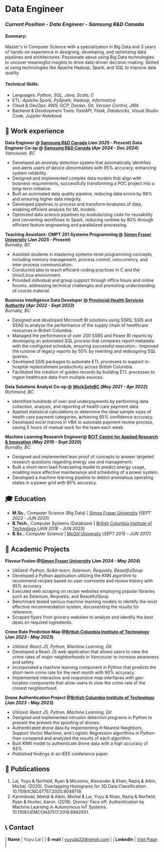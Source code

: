 # Data Engineer
### _Current Position - Data Engineer - Samsung R&D Canada_ 

#### Summary: 
Master's in Computer Science with a specialization in Big Data and 3 years of hands-on experience in designing, developing, and optimizing data pipelines and architectures. Passionate about using Big Data technologies to uncover meaningful insights to drive data-driven decision-making. Skilled at using technologies like Apache Hadoop, Spark, and SQL to improve data quality. 

#### Technical Skills:
- Languages: _Python, SQL, Java, Scala, C_
- ETL: _Apache Spark, PySpark, Hadoop, Informatica_
- Cloud & DevOps: _AWS, GCP, Docker, Git, Version Control, JIRA_
- Backend & Development Tools: _FastAPI, Flask, Databricks, Visual Studio Code, Jupyter Notebook_

## 💼 Work experience 
**Data Engineer @ <a href="https://research.samsung.com/srca" target="_blank">Samsung R&D Canada</a> (_Jan 2025 - Present_)**
**Data Engineer Co-op @ <a href="https://research.samsung.com/srca" target="_blank">Samsung R&D Canada</a> (_Apr 2024 - Dec 2024_)**  
_Vancouver, BC_
-	Developed an anomaly detection system that automatically identifies and alerts users of device abnormalities with 95% accuracy, enhancing system reliability.
-	Designed and implemented complex data models that align with business requirements, successfully transforming a POC project into a long-term initiative.
-	Built an automated data quality pipeline, reducing data errors by 98% and ensuring higher data integrity.
-	Developed pipelines to process and transform terabytes of data, enabling efficient analysis for ML models.
-	Optimized data science pipelines by modularizing code for reusability and converting workflows to Spark, reducing runtime by 80% through efficient feature engineering and parallelized processing.


**Teaching Assistant- CMPT 201 Systems Programming @ <a href="http://www.sfu.ca/outlines.html?2025/spring/cmpt/201/d200" target="_blank"> Simon Fraser University</a> (_Jan 2025 - Present_)**  
_Burnaby, BC_
-	Assisted students in mastering systems-level programming concepts, including memory management, process control, concurrency, and inter-process communication.
-	Conducted labs to teach efficient coding practices in C and the Unix/Linux environment.
-	Provided individual and group support through office hours and online forums, addressing technical challenges and promoting understanding of course material.

**Business Intelligence Data Developer @ <a href="http://www.phsa.ca/" target="_blank">Provincial Health Services Authority</a> (_Apr 2022 - Sept 2023_)**  
_Burnaby, BC_
- Designed and developed Microsoft BI solutions using SSRS, SSIS and SSAS to analyze the performance of the supply chain of healthcare resources in British Columbia.
- Managed the performance of over 200 SSRS and Power BI reports by developing an automated SQL process that compares report metadata with the configured schedule, ensuring successful execution.- Improved the runtime of legacy reports by 50% by rewriting and redesigning SQL queries.
- Developed SSIS packages to automate ETL processes to support in-hospital replenishment productivity across British Columbia.
- Facilitated the creation of golden records by building ETL processes to ingest healthcare data from multiple sources.

**Data Solutions Analyst Co-op @ <a href="https://www.worksafebc.com/en" target="_blank">WorkSafeBC</a> (_May 2021 - Apr 2022_)**  
_Richmond, BC_
- Identified hundreds of over and underpayments by performing data collection, analysis, and reporting of health care payment data.
- Applied statistical calculations to determine the ideal sample sizes of health care payment categories, achieving 95% confidence accuracy.
- Developed excel macros in VBA to automate payment review process, saving 5 hours of manual work for the team each week.

**Machine Learning Research Engineer@ <a href="https://www.bcit.ca/applied-research/" target="_blank">BCIT Centre for Applied Research & Innovation</a> (_May 2019 - Sept 2020_)**  
_Burnaby, BC_
- Designed and implemented lean proof of concepts to answer targeted research questions regarding energy use and management.
- Built a short-term load forecasting model to predict energy usage, enabling more effective maintenance and scheduling of a power system.
-	Developed a machine learning pipeline to detect anomalous operating states in a power grid with 95% accuracy.


## 🎓 Education
- **M.Sc.**, Computer Science (Big Data) | <a href="https://www.sfu.ca/" target="_blank">Simon Fraser University</a> (_SEPT 2023 - JUN 2025_)		  		
- **B.Tech.**, Computer Systems (Database)	| <a href="https://www.bcit.ca/" target="_blank">British Columbia Institute of Technology </a> (_JAN 2018 - JUN 2023_)	 			        		
- **B.Sc.**, Computer Science | <a href="https://www.mcgill.ca/" target="_blank">McGill University</a> (_SEPT 2015 - JUN 2017_)

## 🏫 Academic Projects
**Flavour Fusion @<a href="https://www.sfu.ca/" target="_blank">Simon Fraser University</a>  (_Jan 2024 - May 2024_)**
- _Utilized: Python, Scikit-learn, Selenium, Requests, BeautifulSoup_
- Developed a Python application utilizing the KNN algorithm to recommend recipes based on user comments and review history with 95% accuracy. 
- Executed web scraping on recipe websites employing popular libraries such as Selenium, Requests, and BeautifulSoup.
- Benchmark tested various machine learning models to identify the most effective recommendation system, documenting the results for reference.
- Scraped flyers from grocery websites to analyze and identify the best deals on required ingredients.

**Crime Rate Prediction Map @<a href="https://www.bcit.ca/" target="_blank">British Columbia Institute of Technology </a>  (_Jan 2023 - May 2023_)**
- _Utilized: React JS, Python, Machine Learning, Git_
- Developed a React JS web application that allows users to view the crime rates of major neighborhoods in Vancouver to increase awareness and safety.
- Incorporated a machine learning component in Python that predicts the short-term crime rate for the next month with 90% accuracy.
- Implemented interactive and responsive map interfaces with geo-location components that allow users to view the crime rate of the closest neighborhood. 

**Drone Authentication Project @<a href="https://www.bcit.ca/" target="_blank">British Columbia Institute of Technology </a>  (_Jan 2023 - May 2023_)**
- _Utilized: React JS, Python, Machine Learning, Git_
- Designed and implemented intrusion detection programs in Python to prevent the prevent the spoofing of drones.
- Authenticated drone data by implementing K-Nearest Neighbors, Support Vector Machine, and Logistic Regression algorithms in Python then compared and analyzed the results of each algorithm.
- Built KNN model to authenticate drone data with a high accuracy of 93%.
- Published findings in an IEEE conference paper.

## 📜 Publications

1. Lai, Yuyu & Norfield, Ryan & Micsoniu, Alexander & Khan, Raziq & Aibin, Michal. (2020). Overlapping Histograms for 3D Data Classification. 10.1109/ICNC47757.2020.9049719. 
2. Karimibiuki, Mehdi & Aibin, Michal & Lai, Yuyu & Khan, Raziq & Norfield, Ryan & Hunter, Aaron. (2019). Drones' Face off: Authentication by Machine Learning in Autonomous IoT Systems. 10.1109/UEMCON47517.2019.8992931. 
    

## 📞 Contact

| **Name**   | Yuyu Lai | 
| **E-mail**   | <a href="mailto:yuyulai22@gmail.com">yuyulai22@gmail.com</a> | 
| **LinkedIn**   | <a href="https://www.linkedin.com/in/yuyu-lai/" target="_blank">Visit Page</a> | 
